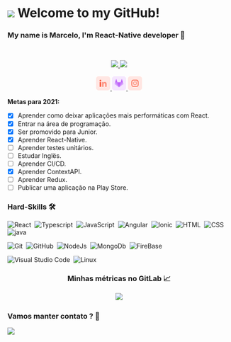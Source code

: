 <h1><img src="https://emojis.slackmojis.com/emojis/images/1547582922/5197/party_blob.gif?1547582922" width="30"/> Welcome to my GitHub! </h1>

### My name is Marcelo, I'm React-Native developer 📱

</br>

<p align="center">
  <a href="https://github.com/maeceloacm1998">
  <img height="180em" src="https://github-readme-stats.vercel.app/api/?username=maeceloacm1998&count_private=true&show_icons=true"/>
  <img height="180em" src="https://github-readme-stats.vercel.app/api/top-langs/?username=maeceloacm1998&layout=compact&langs_count=8"/>
</a>
  <br/>
  <br/>
  <a target="_blank" href="https://www.linkedin.com/in/marcelochmendes/?locale=en_US">
    <img src="/icons/linkedin.png">
  </a>
  <a target="_blank" href="https://gitlab.com/maeceloacm1998">
    <img src="/icons/gitlab.png">
  <a target="_blank" href="http://instagram.com/marceloo_ant">
    <img src="/icons/instagram.png">
  </a>

</p>

**Metas para 2021:**

- [x] Aprender como deixar aplicações mais performáticas com React.
- [x] Entrar na área de programação.
- [x] Ser promovido para Junior.
- [x] Aprender React-Native.
- [ ] Aprender testes unitários.
- [ ] Estudar Inglës.
- [ ] Aprender CI/CD.
- [x] Aprender ContextAPI.
- [ ] Aprender Redux.
- [ ] Publicar uma aplicação na Play Store.

### Hard-Skills 🛠

![React](https://img.shields.io/badge/-ReactNative-05122A?style=flat&logo=react)&nbsp;
![Typescript](https://img.shields.io/badge/-Typescript-05122A?style=flat&logo=typescript)&nbsp;
![JavaScript](https://img.shields.io/badge/-JavaScript-05122A?style=flat&logo=javascript)&nbsp;
![Angular](https://img.shields.io/badge/-Angular-05122A?style=flat&logo=angular)&nbsp;
![Ionic](https://img.shields.io/badge/-Ionic-05122A?style=flat&logo=ionic)&nbsp;
![HTML](https://img.shields.io/badge/HTML-05122A?style=flat&logo=html5)&nbsp;
![CSS](https://img.shields.io/badge/-CSS3-05122A?style=flat&logo=css3)&nbsp;
![java](https://img.shields.io/badge/-Java-05122A?style=flat&logo=java)&nbsp;

![Git](https://img.shields.io/badge/-Git-05122A?style=flat&logo=git)&nbsp;
![GitHub](https://img.shields.io/badge/-GitHub-05122A?style=flat&logo=github)&nbsp;
![NodeJs](https://img.shields.io/badge/-NodeJS-05122A?style=flat&logo=nodejs)&nbsp;
![MongoDb](https://img.shields.io/badge/-MongoDB-05122A?style=flat&logo=mongodb)&nbsp;
![FireBase](https://img.shields.io/badge/-FireBase-05122A?style=flat&logo=firebase)&nbsp;

![Visual Studio Code](https://img.shields.io/badge/-Visual%20Studio%20Code-05122A?style=flat&logo=visual-studio-code&logoColor=007ACC)&nbsp;
![Linux](https://img.shields.io/badge/-Linux-05122A?style=flat&logo=linux&logoColor=white)&nbsp;

<h3 align="center"> Minhas métricas no GitLab 📈</h3>
<p align="center">
  <a href="https://gitlab.com/maeceloacm1998">
    <img src="https://combinedcodingstats.azurewebsites.net/GitLab/maeceloacm1998?platform=gitlab&headers=true&background=false">
  </a>
</p>

### Vamos manter contato ? 🤝

<p align="left">
<a href="mailto:marcelochmendes@gmail.com"><img src="https://img.shields.io/badge/-marcelochmendes@gmail.com-D14836?style=flat&logo=Gmail&logoColor=white"/></a>
</p>
